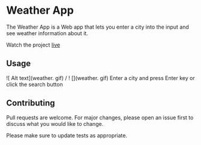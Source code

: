 # Weather App

The Weather App is a Web app that lets you enter a city into the input and see weather information about it.
 

Watch the project [live](https://benevolent-peony-08aae5.netlify.app/)


## Usage
![ Alt text](weather. gif) / ! [](weather. gif)
Enter a city and press Enter key or click the search button 

## Contributing
Pull requests are welcome. For major changes, please open an issue first to discuss what you would like to change.

Please make sure to update tests as appropriate.
